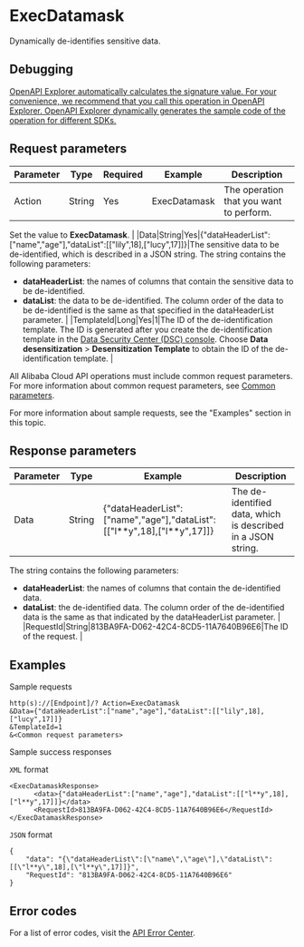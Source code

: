 # ExecDatamask

Dynamically de-identifies sensitive data.

## Debugging

[OpenAPI Explorer automatically calculates the signature value. For your convenience, we recommend that you call this operation in OpenAPI Explorer. OpenAPI Explorer dynamically generates the sample code of the operation for different SDKs.](https://api.aliyun.com/#product=Sddp&api=ExecDatamask&type=RPC&version=2019-01-03)

## Request parameters

|Parameter|Type|Required|Example|Description|
|---------|----|--------|-------|-----------|
|Action|String|Yes|ExecDatamask|The operation that you want to perform.

 Set the value to **ExecDatamask**. |
|Data|String|Yes|\{"dataHeaderList":\["name","age"\],"dataList":\[\["lily",18\],\["lucy",17\]\]\}|The sensitive data to be de-identified, which is described in a JSON string. The string contains the following parameters:

 -   **dataHeaderList**: the names of columns that contain the sensitive data to be de-identified.
-   **dataList**: the data to be de-identified. The column order of the data to be de-identified is the same as that specified in the dataHeaderList parameter. |
|TemplateId|Long|Yes|1|The ID of the de-identification template. The ID is generated after you create the de-identification template in the [Data Security Center \(DSC\) console](https://yundunnext-pre.console.aliyun.com/?p=sddp&accounttraceid=8c6b3535-f65e-4ef2-a2ac-744be5154805#/overview). Choose **Data desensitization** \> **Desensitization Template** to obtain the ID of the de-identification template. |

All Alibaba Cloud API operations must include common request parameters. For more information about common request parameters, see [Common parameters](~~141845~~).

For more information about sample requests, see the "Examples" section in this topic.

## Response parameters

|Parameter|Type|Example|Description|
|---------|----|-------|-----------|
|Data|String|\{"dataHeaderList":\["name","age"\],"dataList":\[\["l\*\*y",18\],\["l\*\*y",17\]\]\}|The de-identified data, which is described in a JSON string.

 The string contains the following parameters:

 -   **dataHeaderList**: the names of columns that contain the de-identified data.
-   **dataList**: the de-identified data. The column order of the de-identified data is the same as that indicated by the dataHeaderList parameter. |
|RequestId|String|813BA9FA-D062-42C4-8CD5-11A7640B96E6|The ID of the request. |

## Examples

Sample requests

```
http(s)://[Endpoint]/? Action=ExecDatamask
&Data={"dataHeaderList":["name","age"],"dataList":[["lily",18],["lucy",17]]}
&TemplateId=1
&<Common request parameters>
```

Sample success responses

`XML` format

```
<ExecDatamaskResponse>
      <data>{"dataHeaderList":["name","age"],"dataList":[["l**y",18],["l**y",17]]}</data>
      <RequestId>813BA9FA-D062-42C4-8CD5-11A7640B96E6</RequestId>
</ExecDatamaskResponse>
```

`JSON` format

```
{
    "data": "{\"dataHeaderList\":[\"name\",\"age\"],\"dataList\":[[\"l**y\",18],[\"l**y\",17]]}", 
    "RequestId": "813BA9FA-D062-42C4-8CD5-11A7640B96E6"
}
```

## Error codes

For a list of error codes, visit the [API Error Center](https://error-center.alibabacloud.com/status/product/Sddp).

